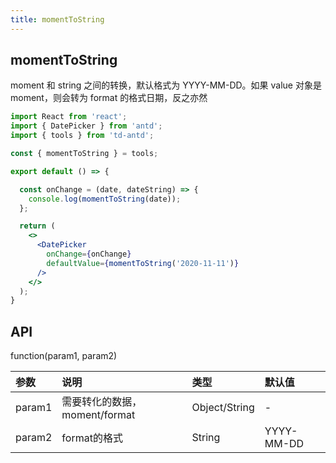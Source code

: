 ```yaml
---
title: momentToString
---
```


## momentToString

moment 和 string 之间的转换，默认格式为 YYYY-MM-DD。如果 value 对象是 moment，则会转为 format 的格式日期，反之亦然

```jsx
import React from 'react';
import { DatePicker } from 'antd';
import { tools } from 'td-antd';

const { momentToString } = tools;

export default () => {

  const onChange = (date, dateString) => {
    console.log(momentToString(date));
  };

  return (
    <>
      <DatePicker
        onChange={onChange}
        defaultValue={momentToString('2020-11-11')}
      />
    </>
  );
}
```

## API

function(param1, param2)

|参数|说明|类型|默认值|
|:--|:--|:--|:--|
|param1|需要转化的数据，moment/format|Object/String|-|
|param2|format的格式|String|YYYY-MM-DD|
